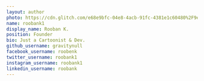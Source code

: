 ```yaml
---
layout: author
photo: https://cdn.glitch.com/e68e9bfc-04e8-4acb-91fc-4381e1c60480%2F9eiC-ks7_400x400.jpg
name: roobank1
display_name: Rooban K.
position: Founder
bio: Just a Cartoonist & Dev.
github_username: gravitynull
facebook_username: roobenk
twitter_username: roobank1
instagram_username: roobank1
linkedin_username: roobank
---
```


